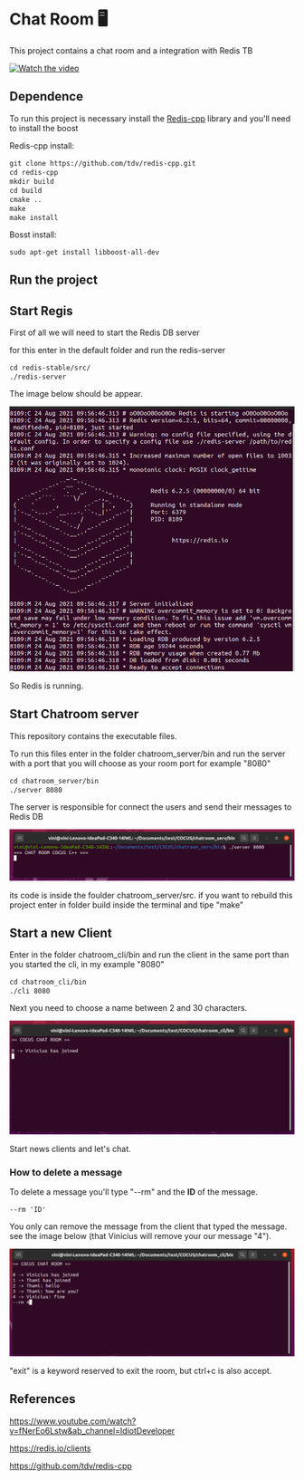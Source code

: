 # Chat Room :desktop_computer:


This project contains a chat room and a integration with Redis TB 

[![Watch the video](https://img.youtube.com/vi/3qmcY8TxwWA/0.jpg)](https://youtu.be/3qmcY8TxwWA)

## Dependence

To run this project is necessary install the [Redis-cpp](https://github.com/tdv/redis-cpp) library and you'll need to install the boost

Redis-cpp install:

```
git clone https://github.com/tdv/redis-cpp.git  
cd redis-cpp
mkdir build  
cd build  
cmake ..  
make  
make install  
```

Bosst install:

```
sudo apt-get install libboost-all-dev
```

## Run the project

## Start Regis

First of all we will need to start the Redis DB server

for this enter in the default folder and run the redis-server

```
cd redis-stable/src/
./redis-server
```
The image below should be appear.

![Redis Star](img/Redis.png)

So Redis is running.

## Start Chatroom server

This repository contains the executable files.

To run this files enter in the folder chatroom_server/bin and run the server with a port that you will choose as your room port for example "8080"

```
cd chatroom_server/bin
./server 8080
```

The server is responsible for connect the users and send their messages to Redis DB

![Server Star](img/Server.png)

its code is inside the foulder chatroom_server/src. if you want to rebuild this project enter in folder build inside the terminal and tipe "make"

## Start a new Client


Enter in the folder chatroom_cli/bin and run the client in the same port than you started the cli, in my example "8080"

```
cd chatroom_cli/bin
./cli 8080
```

Next you need to choose a name between 2 and 30 characters.

![Client Star](img/Client.png)

Start news clients and let's chat.

### How to delete a message

To delete a message you'll type "--rm" and the **ID** of the message.

```
--rm 'ID'
```

You only can remove the message from the client that typed the message. see the image below (that Vinicius will remove your our message "4").

![Client Star](img/Remove.png)

"exit" is a keyword reserved to exit the room, but ctrl+c is also accept.

## References

https://www.youtube.com/watch?v=fNerEo6Lstw&ab_channel=IdiotDeveloper

https://redis.io/clients

https://github.com/tdv/redis-cpp
